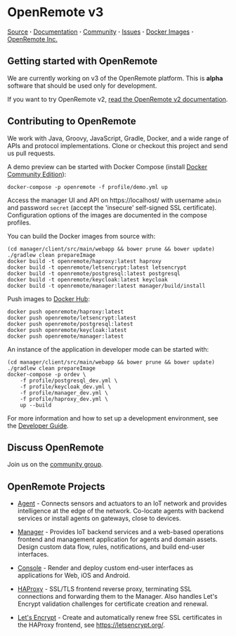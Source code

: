 # OpenRemote v3

[Source](https://github.com/openremote/openremote) **·** [Documentation](https://github.com/openremote/openremote/wiki) **·** [Community](https://groups.google.com/forum/#!forum/openremotecommunity) **·** [Issues](https://github.com/openremote/openremote/issues) **·** [Docker Images](https://hub.docker.com/u/openremote/) **·** [OpenRemote Inc.](http://openremote.com)

## Getting started with OpenRemote

We are currently working on v3 of the OpenRemote platform. This is **alpha** software that should be used only for development.

If you want to try OpenRemote v2, [read the OpenRemote v2 documentation](https://github.com/openremote/Documentation/wiki).

## Contributing to OpenRemote

We work with Java, Groovy, JavaScript, Gradle, Docker, and a wide range of APIs and protocol implementations. Clone or checkout this project and send us pull requests.

A demo preview can be started with Docker Compose (install [Docker Community Edition](https://www.docker.com/)):

```
docker-compose -p openremote -f profile/demo.yml up
```

Access the manager UI and API on https://localhost/ with username `admin` and password `secret` (accept the 'insecure' self-signed SSL certificate). Configuration options of the images are documented in the compose profiles.

You can build the Docker images from source with:

```
(cd manager/client/src/main/webapp && bower prune && bower update)
./gradlew clean prepareImage
docker build -t openremote/haproxy:latest haproxy
docker build -t openremote/letsencrypt:latest letsencrypt
docker build -t openremote/postgresql:latest postgresql
docker build -t openremote/keycloak:latest keycloak
docker build -t openremote/manager:latest manager/build/install
```

Push images to [Docker Hub](https://hub.docker.com/u/openremote):

```
docker push openremote/haproxy:latest
docker push openremote/letsencrypt:latest
docker push openremote/postgresql:latest
docker push openremote/keycloak:latest
docker push openremote/manager:latest
```

An instance of the application in developer mode can be started with:

```
(cd manager/client/src/main/webapp && bower prune && bower update)
./gradlew clean prepareImage
docker-compose -p ordev \
    -f profile/postgresql_dev.yml \
    -f profile/keycloak_dev.yml \
    -f profile/manager_dev.yml \
    -f profile/haproxy_dev.yml \
    up --build
```

For more information and how to set up a development environment, see the [Developer Guide](https://github.com/openremote/openremote/wiki).

## Discuss OpenRemote

Join us on the [community group](https://groups.google.com/forum/#!forum/openremotecommunity).

## OpenRemote Projects

* [Agent](https://github.com/openremote/openremote/tree/master/agent) - Connects sensors and actuators to an IoT network and provides intelligence at the edge of the network. Co-locate agents with backend services or install agents on gateways, close to devices.

* [Manager](https://github.com/openremote/openremote/tree/master/manager) - Provides IoT backend services and a web-based operations frontend and management application for agents and domain assets. Design custom data flow, rules, notifications, and build end-user interfaces.

* [Console](https://github.com/openremote/openremote/tree/master/console) - Render and deploy custom end-user interfaces as applications for Web, iOS and Android.

* [HAProxy](https://github.com/openremote/openremote/tree/master/haproxy) - SSL/TLS frontend reverse proxy, terminating SSL connections and forwarding them to the Manager. Also handles Let's Encrypt validation challenges for certificate creation and renewal.

* [Let's Encrypt](https://github.com/openremote/openremote/tree/master/letsencrypt) - Create and automatically renew free SSL certificates in the HAProxy frontend, see https://letsencrypt.org/.

